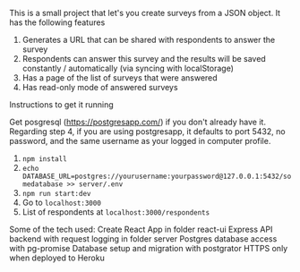 This is a small project that let's you create surveys from a JSON object. It has the following features
1. Generates a URL that can be shared with respondents to answer the survey
2. Respondents can answer this survey and the results will be saved constantly / automatically (via syncing with localStorage)
3. Has a page of the list of surveys that were answered 
4. Has read-only mode of answered surveys

Instructions to get it running

Get posgresql (https://postgresapp.com/) if you don't already have it. Regarding step 4, if you are using postgresapp, it defaults to port 5432, no password, and the same username as your logged in computer profile.

1. `npm install`
2. `echo DATABASE_URL=postgres://yourusername:yourpassword@127.0.0.1:5432/somedatabase >> server/.env`
3. `npm run start:dev`
4. Go to `localhost:3000`
5. List of respondents at `localhost:3000/respondents`

Some of the tech used:
Create React App in folder react-ui
Express API backend with request logging in folder server
Postgres database access with pg-promise
Database setup and migration with postgrator
HTTPS only when deployed to Heroku
